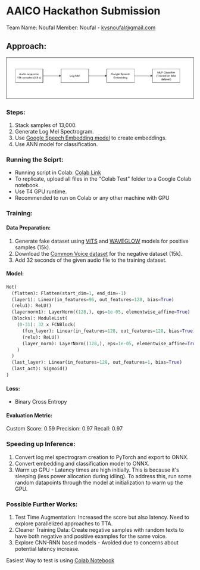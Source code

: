 # AAICO Hackathon Submission

Team Name: Noufal
Member: Noufal - kvsnoufal@gmail.com

## Approach:
![Overview](supportFiles/solution_overview.png)
### Steps:
1. Stack samples of 13,000.
2. Generate Log Mel Spectrogram.
3. Use [Google Speech Embedding model](https://www.kaggle.com/models/google/speech-embedding) to create embeddings.
4. Use ANN model for classification.

### Running the Sciprt:
- Running script in Colab: [Colab Link](https://colab.research.google.com/drive/1nL5BOHXoV8quGAuNwM5fub9e3FP6FSvv?usp=sharing)
- To replicate, upload all files in the "Colab Test" folder to a Google Colab notebook. 
- Use T4 GPU runtime.
- Recommended to run on Colab or any other machine with GPU




### Training:

#### Data Preparation:
1. Generate fake dataset using [VITS](https://github.com/jaywalnut310/vits) and [WAVEGLOW](https://github.com/NVIDIA/waveglow) models for positive samples (15k).
2. Download the [Common Voice dataset](https://huggingface.co/datasets/mozilla-foundation/common_voice_13_0) for the negative dataset (15k).
3. Add 32 seconds of the given audio file to the training dataset.

#### Model:
```python
Net(
  (flatten): Flatten(start_dim=1, end_dim=-1)
  (layer1): Linear(in_features=96, out_features=128, bias=True)
  (relu1): ReLU()
  (layernorm1): LayerNorm((128,), eps=1e-05, elementwise_affine=True)
  (blocks): ModuleList(
    (0-31): 32 x FCNBlock(
      (fcn_layer): Linear(in_features=128, out_features=128, bias=True)
      (relu): ReLU()
      (layer_norm): LayerNorm((128,), eps=1e-05, elementwise_affine=True)
    )
  )
  (last_layer): Linear(in_features=128, out_features=1, bias=True)
  (last_act): Sigmoid()
)
```

#### Loss:
- Binary Cross Entropy

#### Evaluation Metric:

Custom Score: 0.59
Precision: 0.97
Recall: 0.97


### Speeding up Inference:
1. Convert log mel spectrogram creation to PyTorch and export to ONNX.
2. Convert embedding and classification model to ONNX.
3. Warm up GPU - Latency times are high initially. This is because it's sleeping (less power allocation during idling). To address this, run some random datapoints through the model at initialization to warm up the GPU.

### Possible Further Works:
1. Test Time Augmentation: Increased the score but also latency. Need to explore parallelized approaches to TTA.
2. Cleaner Training Data: Create negative samples with random texts to have both negative and positive examples for the same voice.
3. Explore CNN-RNN based models - Avoided due to concerns about potential latency increase.

Easiest Way to test is using [Colab Notebook](https://colab.research.google.com/drive/1nL5BOHXoV8quGAuNwM5fub9e3FP6FSvv?usp=sharing) 